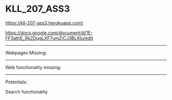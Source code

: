 # KLL_207_ASS3


https://kll-207-ass3.herokuapp.com/

https://docs.google.com/document/d/1E-FF3athE_Rk2DugLXF7umZiCJ3BLKlu/edit


-----
Webpages Missing:

-----
Web functionality missing:


-----
Potentials:


Search functionality

